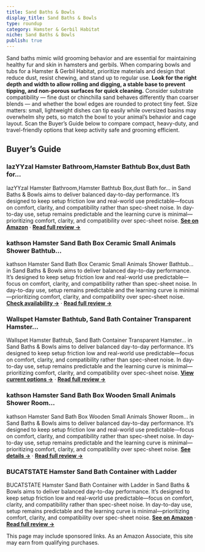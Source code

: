 ```yaml
---
title: Sand Baths & Bowls
display_title: Sand Baths & Bowls
type: roundup
category: Hamster & Gerbil Habitat
niche: Sand Baths & Bowls
publish: true
---
```


<p>Sand baths mimic wild grooming behavior and are essential for maintaining healthy fur and skin in hamsters and gerbils. When comparing bowls and tubs for a Hamster & Gerbil Habitat, prioritize materials and design that reduce dust, resist chewing, and stand up to regular use. <strong>Look for the right depth and width to allow rolling and digging, a stable base to prevent tipping, and non-porous surfaces for quick cleaning.</strong> Consider substrate compatibility &mdash; fine dust or chinchilla sand behaves differently than coarser blends &mdash; and whether the bowl edges are rounded to protect tiny feet. Size matters: small, lightweight dishes can tip easily while oversized basins may overwhelm shy pets, so match the bowl to your animal’s behavior and cage layout. Scan the Buyer’s Guide below to compare compact, heavy-duty, and travel-friendly options that keep activity safe and grooming efficient.</p>
<h2>Buyer’s Guide</h2>
<h3>lazYYzal Hamster Bathroom,Hamster Bathtub Box,dust Bath for…</h3>
<p>lazYYzal Hamster Bathroom,Hamster Bathtub Box,dust Bath for… in Sand Baths & Bowls aims to deliver balanced day-to-day performance. It’s designed to keep setup friction low and real-world use predictable&mdash;focus on comfort, clarity, and compatibility rather than spec-sheet noise. In day-to-day use, setup remains predictable and the learning curve is minimal&mdash;prioritizing comfort, clarity, and compatibility over spec-sheet noise. <a href="https://amzn.to/3IL80ob" target="_blank" rel="nofollow sponsored noopener noopener" target="_blank"><strong>See on Amazon</strong></a> · <a href="/reviews/lazyyzal-hamster-bathroom-hamster-bathtub-box-dust-bath-for-hamster-ham-33003e18/"><strong>Read full review &rarr;</strong></a></p>
<h3>kathson Hamster Sand Bath Box Ceramic Small Animals Shower Bathtub…</h3>
<p>kathson Hamster Sand Bath Box Ceramic Small Animals Shower Bathtub… in Sand Baths & Bowls aims to deliver balanced day-to-day performance. It’s designed to keep setup friction low and real-world use predictable&mdash;focus on comfort, clarity, and compatibility rather than spec-sheet noise. In day-to-day use, setup remains predictable and the learning curve is minimal&mdash;prioritizing comfort, clarity, and compatibility over spec-sheet noise. <a href="https://amzn.to/47qqTGb" target="_blank" rel="nofollow sponsored noopener noopener" target="_blank"><strong>Check availability &rarr;</strong></a> · <a href="/reviews/kathson-hamster-sand-bath-box-ceramic-small-animals-shower-bathtub-gerb-51ec127f/"><strong>Read full review &rarr;</strong></a></p>
<h3>Wallspet Hamster Bathtub, Sand Bath Container Transparent Hamster…</h3>
<p>Wallspet Hamster Bathtub, Sand Bath Container Transparent Hamster… in Sand Baths & Bowls aims to deliver balanced day-to-day performance. It’s designed to keep setup friction low and real-world use predictable&mdash;focus on comfort, clarity, and compatibility rather than spec-sheet noise. In day-to-day use, setup remains predictable and the learning curve is minimal&mdash;prioritizing comfort, clarity, and compatibility over spec-sheet noise. <a href="https://amzn.to/4n9vpOf" target="_blank" rel="nofollow sponsored noopener noopener" target="_blank"><strong>View current options &rarr;</strong></a> · <a href="/reviews/wallspet-hamster-bathtub-sand-bath-container-transparent-hamster-bathro-0d48f49f/"><strong>Read full review &rarr;</strong></a></p>
<h3>kathson Hamster Sand Bath Box Wooden Small Animals Shower Room…</h3>
<p>kathson Hamster Sand Bath Box Wooden Small Animals Shower Room… in Sand Baths & Bowls aims to deliver balanced day-to-day performance. It’s designed to keep setup friction low and real-world use predictable&mdash;focus on comfort, clarity, and compatibility rather than spec-sheet noise. In day-to-day use, setup remains predictable and the learning curve is minimal&mdash;prioritizing comfort, clarity, and compatibility over spec-sheet noise. <a href="https://amzn.to/46PFefe" target="_blank" rel="nofollow sponsored noopener noopener" target="_blank"><strong>See details &rarr;</strong></a> · <a href="/reviews/kathson-hamster-sand-bath-box-wooden-small-animals-shower-room-chinchil-8501cb9e/"><strong>Read full review &rarr;</strong></a></p>
<h3>BUCATSTATE Hamster Sand Bath Container with Ladder</h3>
<p>BUCATSTATE Hamster Sand Bath Container with Ladder in Sand Baths & Bowls aims to deliver balanced day-to-day performance. It’s designed to keep setup friction low and real-world use predictable&mdash;focus on comfort, clarity, and compatibility rather than spec-sheet noise. In day-to-day use, setup remains predictable and the learning curve is minimal&mdash;prioritizing comfort, clarity, and compatibility over spec-sheet noise. <a href="https://amzn.to/4nSe2Te" target="_blank" rel="nofollow sponsored noopener noopener" target="_blank"><strong>See on Amazon</strong></a> · <a href="/reviews/bucatstate-hamster-sand-bath-container-with-ladder-acrylic-shower-and-d-a8c15768/"><strong>Read full review &rarr;</strong></a></p>
<aside class="disclosure">This page may include sponsored links. As an Amazon Associate, this site may earn from qualifying purchases.</aside>
